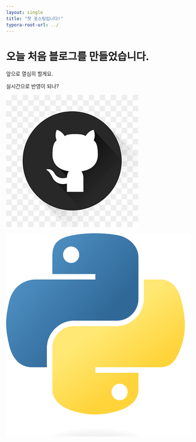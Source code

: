 ```yaml
---
layout: single
title: "첫 포스팅입니다!"
typora-root-url: ../
---
```


# 오늘 처음 블로그를 만들었습니다.

앞으로 열심히 할게요. 



실시간으로 반영이 되나?





![github_logo](/images/2024-03-18-first/github_logo-1710806110355-1.png)

![Python-logo-notext.svg](/images/2024-03-18-first/Python-logo-notext.svg-1710806330492-3.png)
